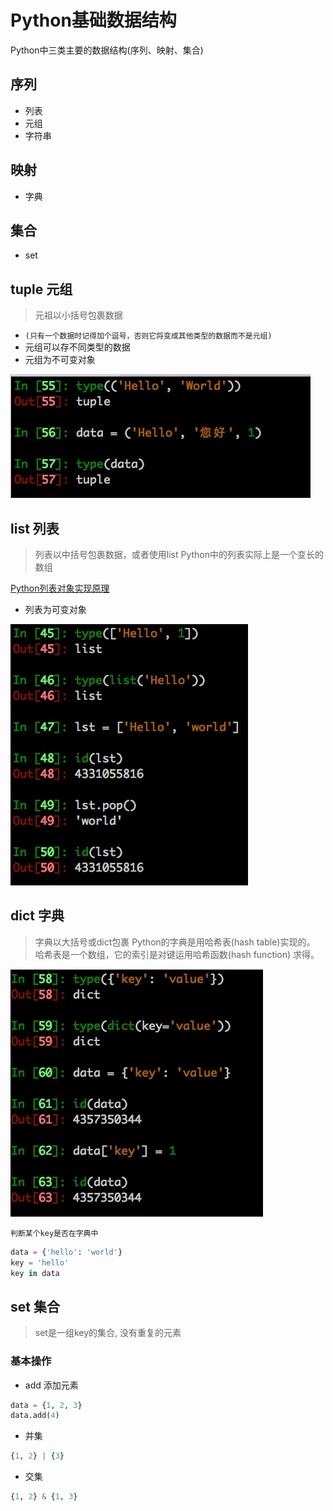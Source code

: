 # Python基础数据结构

Python中三类主要的数据结构(序列、映射、集合)

## 序列
- 列表
- 元组
- 字符串

## 映射
- 字典

## 集合
- set


## tuple 元组

> 元祖以小括号包裹数据

- `(只有一个数据时记得加个逗号，否则它将变成其他类型的数据而不是元组)`
- 元组可以存不同类型的数据
- 元组为不可变对象

![](./_image/2017-01-04-17-01-46.jpg)


## list 列表
> 列表以中括号包裹数据，或者使用list
> Python中的列表实际上是一个变长的数组

[Python列表对象实现原理](https://foofish.net/python-list-implements.html)

- 列表为可变对象


![](./_image/2017-01-04-17-00-28.jpg)

## dict 字典
> 字典以大括号或dict包裹
> Python的字典是用哈希表(hash table)实现的。
> 哈希表是一个数组，它的索引是对键运用哈希函数(hash function) 求得。

![](./_image/2017-01-04-17-03-36.jpg)

`判断某个key是否在字典中`

```python
data = {'hello': 'world'}
key = 'hello'
key in data
```


## set 集合

> set是一组key的集合, 没有重复的元素

### 基本操作

- add 添加元素
```python
data = {1, 2, 3}
data.add(4)
```

- 并集
```python
{1, 2} | {3}
```

- 交集
```python
{1, 2} & {1, 3}
```

